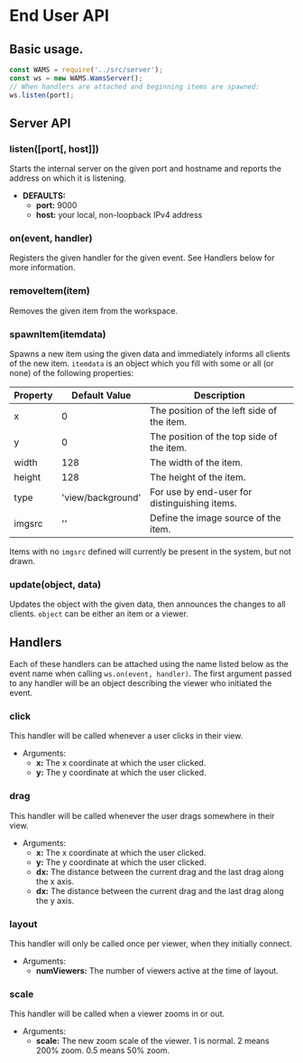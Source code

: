 # End User API

## Basic usage.
```JavaScript
const WAMS = require('../src/server');
const ws = new WAMS.WamsServer();
// When handlers are attached and beginning items are spawned:
ws.listen(port);
```
## Server API
### listen([port[, host]])
Starts the internal server on the given port and hostname and reports the address on which it is listening.
- __DEFAULTS:__
  * __port:__ 9000
  * __host:__ your local, non-loopback IPv4 address
 
### on(event, handler)
Registers the given handler for the given event. See Handlers below for more information.

### removeItem(item)
Removes the given item from the workspace.

### spawnItem(itemdata)
Spawns a new item using the given data and immediately informs all clients of the new item. `itemdata` is an object which you fill with some or all (or none) of the following properties:

Property | Default Value | Description
---------|---------------|------------
x|0|The position of the left side of the item.
y|0|The position of the top side of the item.
width|128|The width of the item.
height|128|The height of the item.
type|'view/background'|For use by end-user for distinguishing items.
imgsrc|''|Define the image source of the item.

Items with no `imgsrc` defined will currently be present in the system, but not drawn.

### update(object, data)
Updates the object with the given data, then announces the changes to all clients. `object` can be either an item or a viewer.

## Handlers
Each of these handlers can be attached using the name listed below as the event name when calling `ws.on(event, handler)`. The first argument passed to any handler will be an object describing the viewer who initiated the event.

### click
This handler will be called whenever a user clicks in their view. 
* Arguments:
  * __x:__ The x coordinate at which the user clicked.
  * __y:__ The y coordinate at which the user clicked.

### drag
This handler will be called whenever the user drags somewhere in their view.
* Arguments:
  * __x:__ The x coordinate at which the user clicked.
  * __y:__ The y coordinate at which the user clicked.
  * __dx:__ The distance between the current drag and the last drag along the x axis.
  * __dx:__ The distance between the current drag and the last drag along the y axis.
 
### layout
This handler will only be called once per viewer, when they initially connect.
* Arguments:
  * __numViewers:__ The number of viewers active at the time of layout.

### scale
This handler will be called when a viewer zooms in or out.
* Arguments:
  * __scale:__ The new zoom scale of the viewer. 1 is normal. 2 means 200% zoom. 0.5 means 50% zoom.

